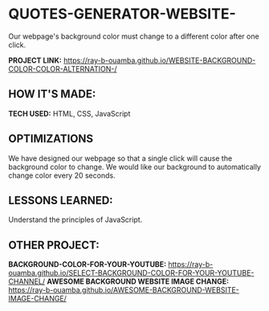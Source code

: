# QUOTES-GENERATOR-WEBSITE-

Our webpage's background color must change to a different color after one click. 

**PROJECT LINK:** https://ray-b-ouamba.github.io/WEBSITE-BACKGROUND-COLOR-COLOR-ALTERNATION-/

## HOW IT'S MADE:

**TECH USED:** HTML, CSS, JavaScript

## OPTIMIZATIONS
We have designed our webpage so that a single click will cause the background color to change.  We would like our background to automatically change color every 20 seconds.

## LESSONS LEARNED:
Understand the principles of JavaScript.

## OTHER PROJECT:
**BACKGROUND-COLOR-FOR-YOUR-YOUTUBE:** https://ray-b-ouamba.github.io/SELECT-BACKGROUND-COLOR-FOR-YOUR-YOUTUBE-CHANNEL/
**AWESOME BACKGROUND WEBSITE IMAGE CHANGE:** https://ray-b-ouamba.github.io/AWESOME-BACKGROUND-WEBSITE-IMAGE-CHANGE/
